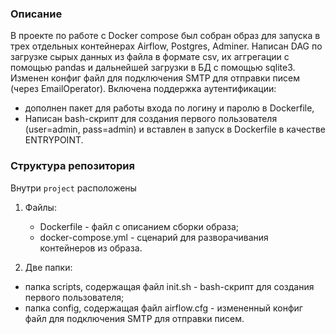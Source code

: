 ### Описание
В проекте по работе с Docker compose был собран образ для запуска в трех отдельных контейнерах Airflow, Postgres, Adminer. 
Написан DAG по загрузке сырых данных из файла в формате csv, их аггрегации с помощью pandas и дальнейшей загрузки в БД с помощью sqlite3. 
Изменен конфиг файл для подключения SMTP  для отправки писем (через EmailOperator). 
Включена поддержка аутентификации: 
- дополнен пакет для работы входа по логину и паролю в Dockerfile,  
- Написан bash-скрипт для создания первого пользователя (user=admin, pass=admin) и вставлен в запуск в Dockerfile в качестве ENTRYPOINT.

### Структура репозитория
Внутри `project` расположены
1. Файлы:
   - Dockerfile - файл с описанием сборки образа;
   - docker-compose.yml -  сценарий для разворачивания контейнеров из образа.
     
2. Две папки:
- папка scripts, содержащая файл init.sh -  bash-скрипт для создания первого пользователя;
- папка config, содержащая файл airflow.cfg - измененный конфиг файл для подключения SMTP  для отправки писем. 


 
